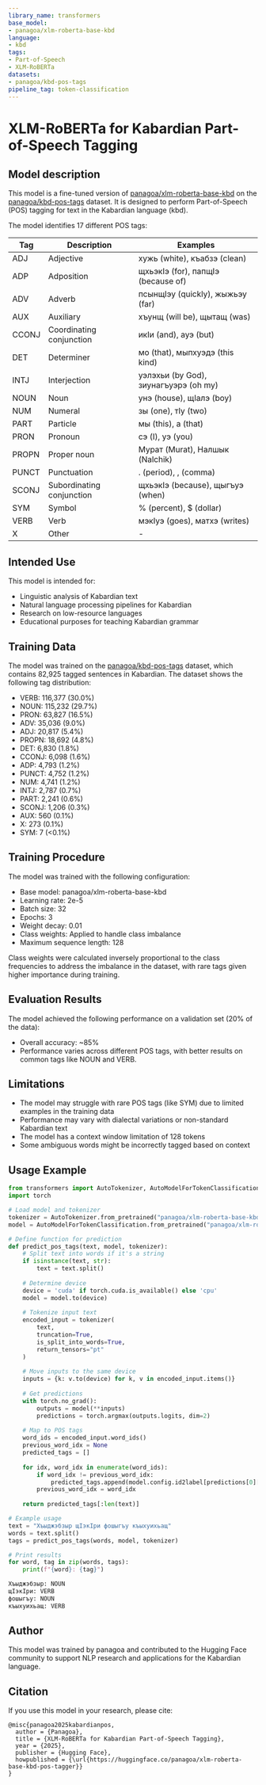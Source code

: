 ```yaml
---
library_name: transformers
base_model:
- panagoa/xlm-roberta-base-kbd
language:
- kbd
tags:
- Part-of-Speech
- XLM-RoBERTa
datasets:
- panagoa/kbd-pos-tags
pipeline_tag: token-classification
---
```



# XLM-RoBERTa for Kabardian Part-of-Speech Tagging

## Model description

This model is a fine-tuned version of [panagoa/xlm-roberta-base-kbd](https://huggingface.co/panagoa/xlm-roberta-base-kbd) on the [panagoa/kbd-pos-tags](https://huggingface.co/datasets/panagoa/kbd-pos-tags) dataset. It is designed to perform Part-of-Speech (POS) tagging for text in the Kabardian language (kbd).

The model identifies 17 different POS tags:

| Tag | Description | Examples |
|-----|-------------|----------|
| ADJ | Adjective | хужь (white), къабзэ (clean) |
| ADP | Adposition | щхьэкIэ (for), папщIэ (because of) |
| ADV | Adverb | псынщIэу (quickly), жыжьэу (far) |
| AUX | Auxiliary | хъунщ (will be), щытащ (was) |
| CCONJ | Coordinating conjunction | икIи (and), ауэ (but) |
| DET | Determiner | мо (that), мыпхуэдэ (this kind) |
| INTJ | Interjection | уэлэхьи (by God), зиунагъуэрэ (oh my) |
| NOUN | Noun | унэ (house), щIалэ (boy) |
| NUM | Numeral | зы (one), тIу (two) |
| PART | Particle | мы (this), а (that) |
| PRON | Pronoun | сэ (I), уэ (you) |
| PROPN | Proper noun | Мурат (Murat), Налшык (Nalchik) |
| PUNCT | Punctuation | . (period), , (comma) |
| SCONJ | Subordinating conjunction | щхьэкIэ (because), щыгъуэ (when) |
| SYM | Symbol | % (percent), $ (dollar) |
| VERB | Verb | мэкIуэ (goes), матхэ (writes) |
| X | Other | - |


## Intended Use

This model is intended for:
- Linguistic analysis of Kabardian text
- Natural language processing pipelines for Kabardian
- Research on low-resource languages
- Educational purposes for teaching Kabardian grammar

## Training Data

The model was trained on the [panagoa/kbd-pos-tags](https://huggingface.co/datasets/panagoa/kbd-pos-tags) dataset, which contains 82,925 tagged sentences in Kabardian. The dataset shows the following tag distribution:

- VERB: 116,377 (30.0%)
- NOUN: 115,232 (29.7%)
- PRON: 63,827 (16.5%)
- ADV: 35,036 (9.0%)
- ADJ: 20,817 (5.4%)
- PROPN: 18,692 (4.8%)
- DET: 6,830 (1.8%)
- CCONJ: 6,098 (1.6%)
- ADP: 4,793 (1.2%)
- PUNCT: 4,752 (1.2%)
- NUM: 4,741 (1.2%)
- INTJ: 2,787 (0.7%)
- PART: 2,241 (0.6%)
- SCONJ: 1,206 (0.3%)
- AUX: 560 (0.1%)
- X: 273 (0.1%)
- SYM: 7 (<0.1%)

## Training Procedure

The model was trained with the following configuration:
- Base model: panagoa/xlm-roberta-base-kbd
- Learning rate: 2e-5
- Batch size: 32
- Epochs: 3
- Weight decay: 0.01
- Class weights: Applied to handle class imbalance
- Maximum sequence length: 128

Class weights were calculated inversely proportional to the class frequencies to address the imbalance in the dataset, with rare tags given higher importance during training.

## Evaluation Results

The model achieved the following performance on a validation set (20% of the data):
- Overall accuracy: ~85%
- Performance varies across different POS tags, with better results on common tags like NOUN and VERB.

## Limitations

- The model may struggle with rare POS tags (like SYM) due to limited examples in the training data
- Performance may vary with dialectal variations or non-standard Kabardian text
- The model has a context window limitation of 128 tokens
- Some ambiguous words might be incorrectly tagged based on context

## Usage Example

```python
from transformers import AutoTokenizer, AutoModelForTokenClassification
import torch

# Load model and tokenizer
tokenizer = AutoTokenizer.from_pretrained("panagoa/xlm-roberta-base-kbd-pos-tagger")
model = AutoModelForTokenClassification.from_pretrained("panagoa/xlm-roberta-base-kbd-pos-tagger")

# Define function for prediction
def predict_pos_tags(text, model, tokenizer):
    # Split text into words if it's a string
    if isinstance(text, str):
        text = text.split()
        
    # Determine device
    device = 'cuda' if torch.cuda.is_available() else 'cpu'
    model = model.to(device)
    
    # Tokenize input text
    encoded_input = tokenizer(
        text,
        truncation=True,
        is_split_into_words=True,
        return_tensors="pt"
    )
    
    # Move inputs to the same device
    inputs = {k: v.to(device) for k, v in encoded_input.items()}
    
    # Get predictions
    with torch.no_grad():
        outputs = model(**inputs)
        predictions = torch.argmax(outputs.logits, dim=2)
    
    # Map to POS tags
    word_ids = encoded_input.word_ids()
    previous_word_idx = None
    predicted_tags = []
    
    for idx, word_idx in enumerate(word_ids):
        if word_idx != previous_word_idx:
            predicted_tags.append(model.config.id2label[predictions[0][idx].item()])
        previous_word_idx = word_idx
    
    return predicted_tags[:len(text)]

# Example usage
text = "Хъыджэбзыр щIэкIри фошыгъу къыхуихьащ"
words = text.split()
tags = predict_pos_tags(words, model, tokenizer)

# Print results
for word, tag in zip(words, tags):
    print(f"{word}: {tag}")

Хъыджэбзыр: NOUN
щIэкIри: VERB
фошыгъу: NOUN
къыхуихьащ: VERB
```

## Author

This model was trained by panagoa and contributed to the Hugging Face community to support NLP research and applications for the Kabardian language.

## Citation

If you use this model in your research, please cite:

```
@misc{panagoa2025kabardianpos,
  author = {Panagoa},
  title = {XLM-RoBERTa for Kabardian Part-of-Speech Tagging},
  year = {2025},
  publisher = {Hugging Face},
  howpublished = {\url{https://huggingface.co/panagoa/xlm-roberta-base-kbd-pos-tagger}}
}
```